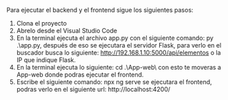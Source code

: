 Para ejecutar el backend y el frontend sigue los siguientes pasos:
1. Clona el proyecto
2. Abrelo desde el Visual Studio Code
3. En la terminal ejecuta el archivo app.py con el siguiente comando: py .\app.py, después de eso se ejecutara el servidor Flask, para verlo en el buscador busca lo siguiente: http://192.168.1.10:5000/api/elementos o la IP que indique Flask.
4. En la terminal ejecuta lo siguiente: cd .\App-web\ con esto te moveras a App-web donde podras ejecutar el frontend.
5. Escribe el siguiente comando: npx ng serve
   se ejecutara el frontend, podras verlo en el siguiente url: http://localhost:4200/

